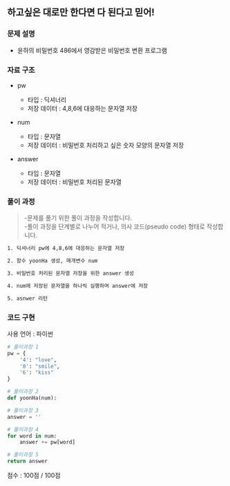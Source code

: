 
## 하고싶은 대로만 한다면 다 된다고 믿어!

### 문제 설명

- 윤하의 비밀번호 486에서 영감받은 비밀번호 변환 프로그램<br>


### 자료 구조

- pw<br>
    - 타입 : 딕셔너리
    - 저장 데이터 : 4,8,6에 대응하는 문자열 저장

- num<br>
    - 타입 : 문자열
    - 저장 데이터 : 비밀번호 처리하고 싶은 숫자 모양의 문자열 저장

- answer<br>
    - 타입 : 문자열
    - 저장 데이터 : 비밀번호 처리된 문자열
    


### 풀이 과정

>-문제를 풀기 위한 풀이 과정을 작성합니다.<br>
>-풀이 과정을 단계별로 나누어 적거나, 의사 코드(pseudo code) 형태로 작성합니다.<Br>

```txt
1. 딕셔너리 pw에 4,8,6에 대응하는 문자열 저장

2. 함수 yoonHa 생성, 매개변수 num

3. 비밀번호 처리된 문자열 저장을 위한 answer 생성

4. num에 저장된 문자열을 하나씩 실행하며 answer에 저장

5. asnwer 리턴

```

### 코드 구현
사용 언어 : 파이썬<br>

 
```python
# 풀이과정 1
pw = {
    '4': "love",
    '8': "smile",
    '6': "kiss"
}

# 풀이과정 2
def yoonHa(num):

# 풀이과정 3
answer = ''

# 풀이과정 4
for word in num:
    answer += pw[word]

# 풀이과정 5
return answer

```


점수 : 100점 / 100점